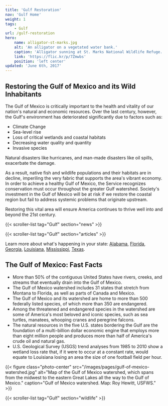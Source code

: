 ```yaml
---
title: 'Gulf Restoration'
nav: 'Gulf Home'
weight: 1
tags:
    - Gulf
url: /gulf-restoration
hero:
    name: alligator-st-marks.jpg
    alt: 'An alligator on a vegetated water bank.'
    caption: 'Alligator sunning at St. Marks National Wildlife Refuge.  Photo by Steve Hillebrand.'
    link: 'https://flic.kr/p/7Zmwbs'
    position: 'left center'
updated: 'June 6th, 2017'
---
```


## Restoring the Gulf of Mexico and its Wild Inhabitants

The Gulf of Mexico is critically important to the health and vitality of our nation's natural and economic resources. Over the last century, however, the Gulf's environment has deteriorated significantly due to factors such as:

 - Climate Change
 - Sea-level rise
 - Loss of critical wetlands and coastal habitats
 - Decreasing water quality and quantity
 - Invasive species

Natural disasters like hurricanes, and man-made disasters like oil spills, exacerbate the damage.

As a result, native fish and wildlife populations and their habitats are in decline, imperiling the very fabric that supports the area's vibrant economy. In order to achieve a healthy Gulf of Mexico, the Service recognizes conservation must occur throughout the greater Gulf watershed. Society's investment in the Gulf of Mexico will be at risk if we restore the coastal region but fail to address systemic problems that originate upstream.

Restoring this vital area will ensure America continues to thrive well into and beyond the 21st century.

{{< scroller-list tag="Gulf" section="news" >}}

{{< scroller-list tag="Gulf" section="articles" >}}

Learn more about what's happening in your state: [Alabama](/alabama), [Florida](/florida), [Georgia](/georgia), [Louisiana](/louisiana), [Mississippi](/mississippi), [Texas](/tags/texas).

## The Gulf of Mexico: Fast Facts

 - More than 50% of the contiguous United States have rivers, creeks, and streams that eventually drain into the Gulf of Mexico.
 - The Gulf of Mexico watershed includes 31 states that stretch from Montana to Florida, as well as parts of Canada and Mexico.
 - The Gulf of Mexico and its watershed are home to more than 500 federally listed species, of which more than 350 are endangered.
 - Among the threatened and endangered species in the watershed are some of America's most beloved and iconic species, such as sea turtles, manatees, whooping cranes and peregrine falcons.
 - The natural resources in the five U.S. states bordering the Gulf are the foundation of a multi-billion dollar economic engine that employs more than eight million people and produces more than half of America's crude oil and natural gas.
 - U.S. Geological Survey (USGS) trend analyses from 1985 to 2010 show a wetland loss rate that, if it were to occur at a constant rate, would equate to Louisiana losing an area the size of one football field per hour.

{{< figure class="photo-center" src="/images/pages/gulf-of-mexico-watershed.jpg" alt="Map of the Gulf of Mexico watershed, which spans from the midwest to the eastern Great Lakes all the way to the Gulf of Mexico." caption="Gulf of Mexico watershed. Map: Roy Hewitt, USFWS." >}}

{{< scroller-list tag="Gulf" section="wildlife" >}}
